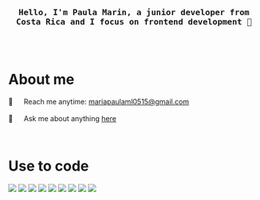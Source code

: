 
<h3 align="center">
    <samp>
        Hello, I'm Paula Marin, a junior developer from Costa Rica and I focus on frontend development 👋
    </samp>
</h3>



<br>

<br />
<!-- About Section -->
<h1>About me</h1>
<p>
  
 📧 &emsp; Reach me anytime: mariapaulaml0515@gmail.com<br/><br/>
 💬 &emsp; Ask me about anything [here](https://github.com/MariaP15)
</p>
<br/>
<h1>Use to code</h1>
<p>
    <a target="_blank">
    <img src="https://img.shields.io/badge/Django-092E20?style=for-the-badge&logo=django&logoColor=green"/>
    </a>
    <a target="_blank">
    <img src="https://img.shields.io/badge/HTML5-E34F26?style=for-the-badge&logo=html5&logoColor=white"/>
    </a>
    <a target="_blank">
    <img src="https://img.shields.io/badge/CSS3-1572B6?style=for-the-badge&logo=css3&logoColor=white"/>
    </a>
    <a target="_blank">
    <img src="https://img.shields.io/badge/Javascript-F0DB4F?style=for-the-badge&labelColor=black&logo=javascript&logoColor=F0DB4F"/>
    </a>
    <a target="_blank">
    <img src="https://img.shields.io/badge/Bootstrap-563D7C?style=for-the-badge&logo=bootstrap&logoColor=white"/>
    </a>
    <a target="_blank">
    <img src="https://img.shields.io/badge/Visual_Studio-0078d7?style=for-the-badge&logo=visual%20studio&logoColor=white"/>
    </a>
    <a target="_blank">
    <img src="https://img.shields.io/badge/llama%20index-black?style=for-the-badge&logo=python"/>
    </a>
    <a target="_blank">
    <img src="https://img.shields.io/badge/Angular-DD0031?style=for-the-badge&logo=angular&logoColor=white"/>
    </a>
    <a target="_blank">
    <img src="https://raw.githubusercontent.com/isocpp/logos/master/cpp_logo.png"/>
    </a>
</p>